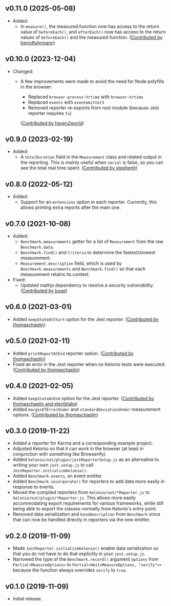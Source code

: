 ## v0.11.0 (2025-05-08)

* Added:
  * In `measure()`,
    the measured function now has access to the return value of `beforeEach()`,
    and `afterEach()` now has access to the return values of `beforeEach()` and the measured function.
    ([Contributed by berndfuhrmann](https://github.com/mtkennerly/kelonio/pull/18))

## v0.10.0 (2023-12-04)

* Changed:
  * A few improvements were made to avoid the need for Node polyfills in the browser:

    * Replaced `browser-process-hrtime` with `browser-hrtime`
    * Replaced `events` with `eventemitter3`
    * Removed reporter re-exports from root module (because Jest reporter requires `fs`)

    ([Contributed by haven2world](https://github.com/mtkennerly/kelonio/pull/14))

## v0.9.0 (2023-02-19)

* Added:
  * A `totalDuration` field in the `Measurement` class and related output in the reporting.
    This is mainly useful when `serial` is false, so you can see the total real time spent.
    ([Contributed by stephenh](https://github.com/mtkennerly/kelonio/pull/12))

## v0.8.0 (2022-05-12)

* Added:
  * Support for an `extensions` option in each reporter. Currently, this allows
    printing extra reports after the main one.

## v0.7.0 (2021-10-08)

* Added:
  * `Benchmark.measurements` getter for a list of `Measurement` from the raw
    `Benchmark.data`.
  * `Benchmark.find()` and `Criteria` to determine the fastest/slowest
    measurement.
  * `Measurement.description` field, which is used by `Benchmark.measurements`
    and `Benchmark.find()` so that each measurement retains its context.
* Fixed:
  * Updated mathjs dependency to resolve a security vulnerability.
    ([Contributed by buge](https://github.com/mtkennerly/kelonio/pull/11))

## v0.6.0 (2021-03-01)

* Added `keepStateAtStart` option for the Jest reporter.
  ([Contributed by thomaschaplin](https://github.com/mtkennerly/kelonio/pull/7))

## v0.5.0 (2021-02-11)

* Added `printReportAtEnd` reporter option.
  ([Contributed by thomaschaplin](https://github.com/mtkennerly/kelonio/pull/4))
* Fixed an error in the Jest reporter when no Kelonio tests were executed.
  ([Contributed by thomaschaplin](https://github.com/mtkennerly/kelonio/pull/6))

## v0.4.0 (2021-02-05)

* Added `keepStateAtEnd` option for the Jest reporter.
  ([Contributed by thomaschaplin and electblake](https://github.com/mtkennerly/kelonio/pull/2))
* Added `marginOfErrorUnder` and `standardDeviationUnder` measurement options.
  ([Contributed by thomaschaplin](https://github.com/mtkennerly/kelonio/pull/3))

## v0.3.0 (2019-11-22)

* Added a reporter for Karma and a corresponding example project.
* Adjusted Kelonio so that it can work in the browser (at least in conjunction
  with something like Browserify).
* Added `kelonio/out/plugin/jestReporterSetup.js` as an alternative to writing
  your own `jest.setup.js` to call `JestReporter.initializeKelonio()`.
* Added `Benchmark.events`, an event emitter.
* Added `Benchmark.incorporate()` for reporters to add data more easily
  in response to events.
* Moved the compiled reporters from `kelonio/out/*Reporter.js` to
  `kelonio/out/plugin/*Reporter.js`. This allows more easily accommodating
  export requirements for various frameworks, while still being able to export
  the classes normally from Kelonio's entry point.
* Removed data serialization and `baseDescription` from `Benchmark` since that
  can now be handled directly in reporters via the new emitter.

## v0.2.0 (2019-11-09)

* Made `JestReporter.initializeKelonio()` enable data serialization so that
  you do not have to do that explicitly in your `jest.setup.js`.
* Narrowed the type of the `Benchmark.record()` argument `options` from
  `Partial<MeasureOptions>` to `Partial<Omit<MeasureOptions, "verify">>`
  because the function always overrides `verify` to `true`.

## v0.1.0 (2019-11-09)

* Initial release.
